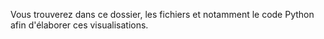 Vous trouverez dans ce dossier, les fichiers et notamment le code Python afin d'élaborer ces visualisations. 
